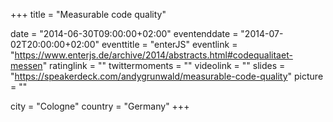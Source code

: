 +++
title = "Measurable code quality"

date = "2014-06-30T09:00:00+02:00"
eventenddate = "2014-07-02T20:00:00+02:00"
eventtitle = "enterJS"
eventlink = "https://www.enterjs.de/archive/2014/abstracts.html#codequalitaet-messen"
ratinglink = ""
twittermoments = ""
videolink = ""
slides = "https://speakerdeck.com/andygrunwald/measurable-code-quality"
picture = ""

city = "Cologne"
country = "Germany"
+++